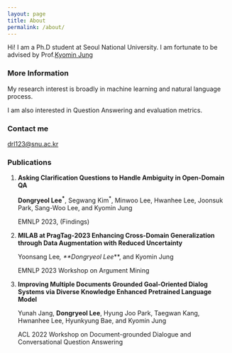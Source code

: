 ```yaml
---
layout: page
title: About
permalink: /about/
---
```


Hi! I am a Ph.D student at Seoul National University. I am fortunate to be advised by Prof.[Kyomin Jung](http://milab.snu.ac.kr/kjung/index.html)

### More Information

My research interest is broadly in machine learning and natural language process. 

I am also interested in Question Answering and evaluation metrics.

### Contact me

[drl123@snu.ac.kr](mailto:drl123@snu.ac.kr)

### Publications

1. **Asking Clarification Questions to Handle Ambiguity in Open-Domain QA**

   **Dongryeol Lee<sup>*</sup>**, Segwang Kim<sup>*</sup>, Minwoo Lee, Hwanhee Lee, Joonsuk Park, Sang-Woo Lee, and Kyomin Jung

   EMNLP 2023, (Findings)





2. **MILAB at PragTag-2023 Enhancing Cross-Domain Generalization through Data Augmentation with Reduced Uncertainty**

   Yoonsang Lee<sup>*</sup>, **Dongryeol Lee<sup>*</sup>**, and Kyomin Jung

   EMNLP 2023 Workshop on Argument Mining





3. **Improving Multiple Documents Grounded Goal-Oriented Dialog Systems via Diverse Knowledge Enhanced Pretrained Language Model**

   Yunah Jang, **Dongryeol Lee**, Hyung Joo Park, Taegwan Kang, Hwnanhee Lee, Hyunkyung Bae, and Kyomin Jung

   ACL 2022 Workshop on Document-grounded Dialogue and Conversational Question Answering

